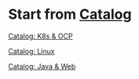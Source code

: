# **Start from [Catalog](./catalog/index.md)**

[Catalog: K8s & OCP](./catalog/k8s&ocp/index.md)

[Catalog: Linux](./catalog/linux/index.md)

[Catalog: Java & Web](./catalog/java&web/index.md)
